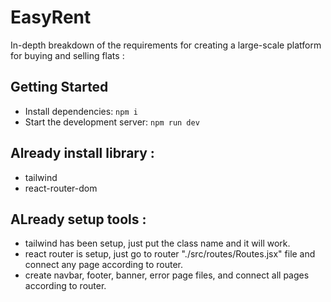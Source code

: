 # EasyRent

In-depth breakdown of the requirements for creating a large-scale platform for buying and selling flats :

## Getting Started

- Install dependencies: 
``npm i``
- Start the development server: ``npm run dev``

## Already install library : 

- tailwind
- react-router-dom


## ALready setup tools : 
- tailwind has been setup, just put the class name and it will work.
- react router is setup, just go to router "./src/routes/Routes.jsx" file and connect any page according to router.
- create navbar, footer, banner, error page files, and connect all pages according to router.
